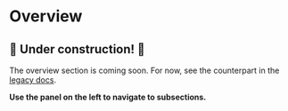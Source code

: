 # Overview

## 🚧 Under construction! 🚧

The overview section is coming soon. For now, see the counterpart in the [legacy docs][1].

**Use the panel on the left to navigate to subsections.**

<!-- @TODO VFS-11766 missing chapter -->

<!-- references -->

[1]: https://onedata.org/#/home/documentation/20.02/doc/administering_onedata/provider_overview.html
